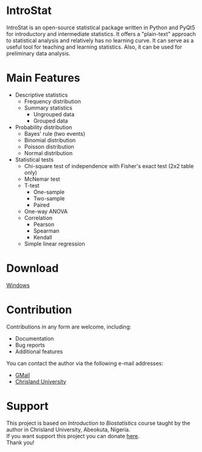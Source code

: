 # IntroStat
IntroStat is an open-source statistical package written in Python and PyQt5 for introductory and intermediate statistics. It offers a "plain-text" approach to statistical analysis and relatively has no learning curve. It can serve as a useful tool for teaching and learning statistics. Also, it can be used for preliminary data analysis.


# Main Features
- Descriptive statistics
  - Frequency distribution
  - Summary statistics
    - Ungrouped data
    - Grouped data
- Probability distribution
  - Bayes' rule (two events)
  - Binomial distribution
  - Poisson distribution
  - Normal distribution
- Statistical tests
  - Chi-square test of independence with Fisher's exact test (2x2 table only)
  - McNemar test
  - T-test
    - One-sample
    - Two-sample
    - Paired
  - One-way ANOVA
  - Correlation
    - Pearson
    - Spearman
    - Kendall
  - Simple linear regression
 
# Download 
[Windows](https://drive.google.com/file/d/1NCmVKmS9oVZA_u7MwD8kfNfR8WwMx14l/view?usp=drivesdk) 


# Contribution 
Contributions in any form are welcome, including:
- Documentation
- Bug reports
- Additional features

You can contact the author via the following e-mail addresses:
- [GMail](mailto:dtb.ajayi@gmail.com)
- [Chrisland University](mailto:david.ajayi@chrislanduniversity.edu.ng)

# Support
This project is based on  *Introduction to Biostatistics* course taught by the author in Chrisland University, Abeokuta, Nigeria. 
<br>
If you want support this project you can donate <a href="https://www.buymeacoffee.com/dtajayi" target="_blank">here</a>.
<br>
Thank you!

